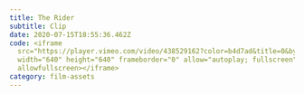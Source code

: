 ```yaml
---
title: The Rider
subtitle: Clip
date: 2020-07-15T18:55:36.462Z
code: <iframe
  src="https://player.vimeo.com/video/438529162?color=b4d7ad&title=0&byline=0&portrait=0"
  width="640" height="640" frameborder="0" allow="autoplay; fullscreen"
  allowfullscreen></iframe>
category: film-assets
---
```

